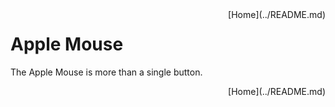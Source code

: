 <div style="float: right;">
[Home](../README.md)
</div>

# Apple Mouse
The Apple Mouse is more than a single button. 

<div style="float: right;">
[Home](../README.md)
</div>